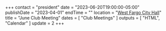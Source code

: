 +++
contact = "president"
date = "2023-06-20T19:00:00-05:00"
publishDate = "2023-04-01"
endTime = ""
location = "[West Fargo City Hall](/places/west-fargo-city-hall/)"
title = "June Club Meeting"
dates = [ "Club Meetings" ]
outputs = [ "HTML", "Calendar" ]
update = 2
+++
